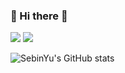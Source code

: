 ### 👋 Hi there 👋
<p>
  <a href="https://sebin-yu.tistory.com/" target="_blank"><img src="https://img.shields.io/badge/BLOG-00B8FC?style=flat-square&logo=Apache&logoColor=white"/></a>
  <a href="sebinyu72@gmail.com" target="_blank"><img src="https://img.shields.io/badge/sebinyu72@gmail.com-EA4335?style=flat-square&logo=Gmail&logoColor=white"/></a>
</p>


![SebinYu's GitHub stats](https://github-readme-stats.vercel.app/api?username=SebinYu&show_icons=true&theme=transparent)   
<!-- ![Top Langs](https://github-readme-stats.vercel.app/api/top-langs/?username=SebinYu) -->
<!--
**SebinYu/SebinYu** is a ✨ _special_ ✨ repository because its `README.md` (this file) appears on your GitHub profile.

Here are some ideas to get you started:

- 🔭 I’m currently working on ...
- 🌱 I’m currently learning ...
- 👯 I’m looking to collaborate on ...
- 🤔 I’m looking for help with ...
- 💬 Ask me about ...
- 📫 How to reach me: ...
- 😄 Pronouns: ...
- ⚡ Fun fact: ...
-->
